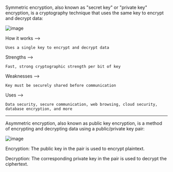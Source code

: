 Symmetric encryption, also known as "secret key" or "private key" encryption, is a cryptography technique that uses the same key to encrypt and decrypt data: 
 
![image](https://github.com/user-attachments/assets/9ffb0a17-6359-4219-8f2b-76d0c7b49e46)

How it works -->

    Uses a single key to encrypt and decrypt data

Strengths -->

    Fast, strong cryptographic strength per bit of key

Weaknesses -->

    Key must be securely shared before communication

Uses -->

    Data security, secure communication, web browsing, cloud security, database encryption, and more

---------------------------------------------------------------------------

Asymmetric encryption, also known as public key encryption, is a method of encrypting and decrypting data using a public/private key pair:

![image](https://github.com/user-attachments/assets/b2cc4cca-99d5-4043-9415-86dfb7d688fa)

Encryption: The public key in the pair is used to encrypt plaintext.

Decryption: The corresponding private key in the pair is used to decrypt the ciphertext.

